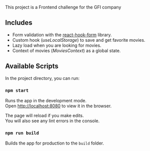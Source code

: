 This project is a Frontend challenge for the GFI company

## Includes

* Form validation with the [react-hook-form](https://react-hook-form.com/) library.
* Custom hook (*useLocalStorage*) to save and get favorite movies.
* Lazy load when you are looking for movies.
* Context of movies (*MoviesContext*) as a global state.

## Available Scripts

In the project directory, you can run:

### `npm start`

Runs the app in the development mode.<br />
Open [http://localhost:8080](http://localhost:8080) to view it in the browser.

The page will reload if you make edits.<br />
You will also see any lint errors in the console.

### `npm run build`

Builds the app for production to the `build` folder.<br />
